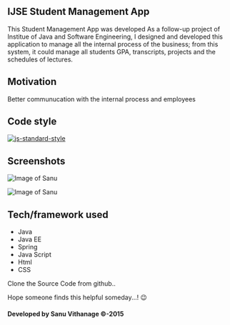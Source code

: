 ## IJSE Student Management App
This Student Management App was developed As a follow-up project of Institue of Java and Software Engineering, I designed and developed this application to manage all the internal process of the business; from this system, it could manage all students GPA, transcripts, projects and the schedules of lectures.

## Motivation
Better communucation with the internal process and employees

## Code style
[![js-standard-style](https://img.shields.io/azure-devops/coverage/swellaby/opensource/25.svg)](https://google.com)
 
## Screenshots

![Image of Sanu](https://github.com/sanuv9683/Movie-Reservation-System/blob/master/img/A1.gif)

![Image of Sanu](https://github.com/sanuv9683/Movie-Reservation-System/blob/master/img/A2.gif)

## Tech/framework used
* Java
* Java EE
* Spring
* Java Script
* Html
* CSS

Clone the Source Code from github..

Hope someone finds this helpful someday...! :wink:

#### Developed by Sanu Vithanage ©-2015


